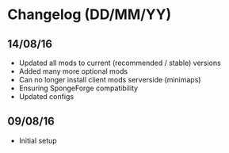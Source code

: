 # Changelog (DD/MM/YY)

14/08/16
--------

* Updated all mods to current (recommended / stable) versions
* Added many more optional mods
* Can no longer install client mods serverside (minimaps)
* Ensuring SpongeForge compatibility
* Updated configs

09/08/16
--------

* Initial setup
